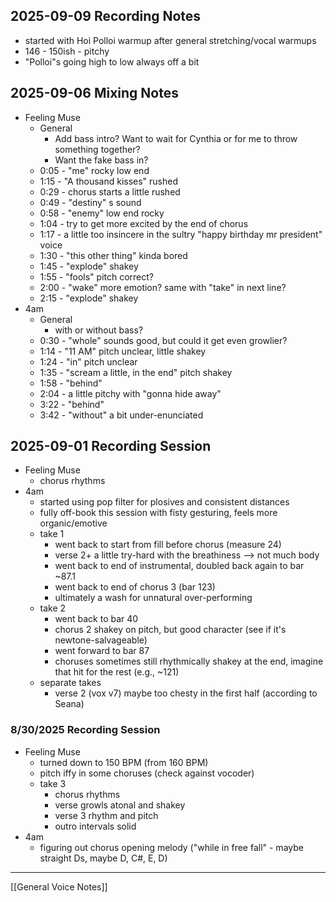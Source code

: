 ## 2025-09-09 Recording Notes
- started with Hoi Polloi warmup after general stretching/vocal warmups
- 146 - 150ish - pitchy
- "Polloi"s going high to low always off a bit

## 2025-09-06 Mixing Notes
- Feeling Muse
	- General
		- Add bass intro?  Want to wait for Cynthia or for me to throw something together?
		- Want the fake bass in?
	- 0:05 - "me" rocky low end
	- 1:15 - "A thousand kisses" rushed
	- 0:29 - chorus starts a little rushed
	- 0:49 - "destiny" s sound
	- 0:58 - "enemy" low end rocky
	- 1:04 - try to get more excited by the end of chorus
	- 1:17 - a little too insincere in the sultry "happy birthday mr president" voice
	- 1:30 - "this other thing" kinda bored
	- 1:45 - "explode" shakey
	- 1:55 - "fools" pitch correct?
	- 2:00 - "wake" more emotion? same with "take" in next line?
	- 2:15 - "explode" shakey
- 4am
	- General
		- with or without bass?
	- 0:30 - "whole" sounds good, but could it get even growlier?
	- 1:14 - "11 AM" pitch unclear, little shakey
	- 1:24 - "in" pitch unclear
	- 1:35 - "scream a little, in the end" pitch shakey
	- 1:58 - "behind"
	- 2:04 - a little pitchy with "gonna hide away"
	- 3:22 - "behind"
	- 3:42 - "without" a bit under-enunciated

## 2025-09-01 Recording Session
- Feeling Muse
	- chorus rhythms
- 4am
	- started using pop filter for plosives and consistent distances
	- fully off-book this session with fisty gesturing, feels more organic/emotive
	- take 1
		- went back to start from fill before chorus (measure 24)
		- verse 2+ a little try-hard with the breathiness --> not much body
		- went back to end of instrumental, doubled back again to bar ~87.1
		- went back to end of chorus 3 (bar 123)
		- ultimately a wash for unnatural over-performing
	- take 2
		- went back to bar 40
		- chorus 2 shakey on pitch, but good character (see if it's newtone-salvageable)
		- went forward to bar 87
		- choruses sometimes still rhythmically shakey at the end, imagine that hit for the rest (e.g., ~121) 
	- separate takes
		- verse 2 (vox v7) maybe too chesty in the first half (according to Seana)
### 8/30/2025 Recording Session
- Feeling Muse
	- turned down to 150 BPM (from 160 BPM)
	- pitch iffy in some choruses (check against vocoder)
	- take 3
		- chorus rhythms
		- verse growls atonal and shakey
		- verse 3 rhythm and pitch
		- outro intervals solid
- 4am
	- figuring out chorus opening melody ("while in free fall" - maybe straight Ds, maybe D, C#, E, D)
---
[[General Voice Notes]]